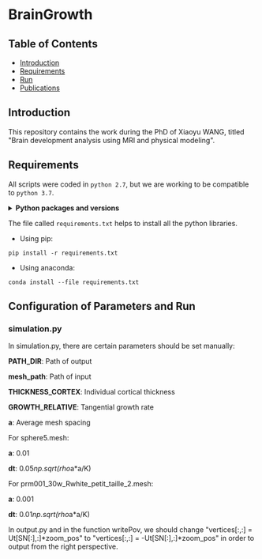 # BrainGrowth

## Table of Contents

- [Introduction](#introduction)
- [Requirements](#requirements)
- [Run](#run)
- [Publications](#publications)

## Introduction

This repository contains the work during the PhD of Xiaoyu WANG, titled "Brain development analysis using MRI and physical modeling".

## Requirements

All scripts were coded in `python 2.7`, but we are working to be compatible to `python 3.7`.

<details>
<summary><b>Python packages and versions</b></summary>

- enum34==1.1.6
- funcsigs==1.0.2
- llvmlite==0.24.0
- nibabel==2.3.1
- numba==0.39.0
- numpy==1.16.2
- numpy-stl==2.10.1
- python-utils==2.3.0
- scikit-learn==0.20.3
- scipy==1.2.1
- singledispatch==3.4.0.3
- six==1.11.0
- Vapory==0.1.1
- mpmath==1.0.0
- os
</details>

The file called `requirements.txt` helps to install all the python libraries.

- Using pip:
```
pip install -r requirements.txt
```

- Using anaconda:
```
conda install --file requirements.txt
```

## Configuration of Parameters and Run

### simulation.py

In simulation.py, there are certain parameters should be set manually:

**PATH_DIR**: Path of output

**mesh_path**: Path of input

**THICKNESS_CORTEX**: Individual cortical thickness

**GROWTH_RELATIVE**: Tangential growth rate

**a**: Average mesh spacing

For sphere5.mesh:

**a**: 0.01

**dt**: 0.05*np.sqrt(rho*a*a/K)

For prm001_30w_Rwhite_petit_taille_2.mesh:

**a**: 0.001

**dt**: 0.01*np.sqrt(rho*a*a/K)

In output.py and in the function writePov, we should change "vertices[:,:] = Ut[SN[:],:]*zoom_pos" to "vertices[:,:] = -Ut[SN[:],:]*zoom_pos" in order to output from the right perspective.
